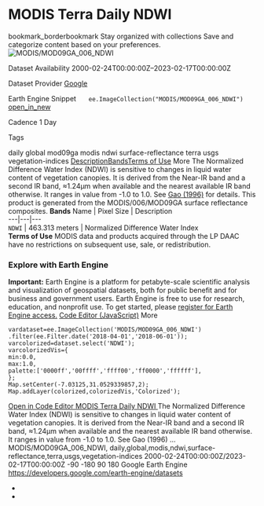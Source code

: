  
#  MODIS Terra Daily NDWI 
bookmark_borderbookmark Stay organized with collections  Save and categorize content based on your preferences.
![MODIS/MOD09GA_006_NDWI](https://developers.google.com/earth-engine/datasets/images/MODIS/MODIS_MOD09GA_006_NDWI_sample.png) 

Dataset Availability
    2000-02-24T00:00:00Z–2023-02-17T00:00:00Z 

Dataset Provider
     [ Google ](https://earthengine.google.com/) 

Earth Engine Snippet
     `    ee.ImageCollection("MODIS/MOD09GA_006_NDWI")   ` [ open_in_new ](https://code.earthengine.google.com/?scriptPath=Examples:Datasets/MODIS/MODIS_MOD09GA_006_NDWI) 

Cadence
    1 Day 

Tags
    
daily
global
mod09ga
modis
ndwi
surface-reflectance
terra
usgs
vegetation-indices
[Description](https://developers.google.com/earth-engine/datasets/catalog/MODIS_MOD09GA_006_NDWI#description)[Bands](https://developers.google.com/earth-engine/datasets/catalog/MODIS_MOD09GA_006_NDWI#bands)[Terms of Use](https://developers.google.com/earth-engine/datasets/catalog/MODIS_MOD09GA_006_NDWI#terms-of-use) More
The Normalized Difference Water Index (NDWI) is sensitive to changes in liquid water content of vegetation canopies. It is derived from the Near-IR band and a second IR band, ≈1.24μm when available and the nearest available IR band otherwise. It ranges in value from -1.0 to 1.0. See [Gao (1996)](https://www.sciencedirect.com/science/article/pii/S0034425796000673) for details. This product is generated from the MODIS/006/MOD09GA surface reflectance composites.
**Bands**
Name | Pixel Size | Description  
---|---|---  
`NDWI` |  463.313 meters  | Normalized Difference Water Index  
**Terms of Use**
MODIS data and products acquired through the LP DAAC have no restrictions on subsequent use, sale, or redistribution.
### Explore with Earth Engine
**Important:** Earth Engine is a platform for petabyte-scale scientific analysis and visualization of geospatial datasets, both for public benefit and for business and government users. Earth Engine is free to use for research, education, and nonprofit use. To get started, please [register for Earth Engine access.](https://console.cloud.google.com/earth-engine)
[Code Editor (JavaScript)](https://developers.google.com/earth-engine/datasets/catalog/MODIS_MOD09GA_006_NDWI#code-editor-javascript-sample) More
```
vardataset=ee.ImageCollection('MODIS/MOD09GA_006_NDWI')
.filter(ee.Filter.date('2018-04-01','2018-06-01'));
varcolorized=dataset.select('NDWI');
varcolorizedVis={
min:0.0,
max:1.0,
palette:['0000ff','00ffff','ffff00','ff0000','ffffff'],
};
Map.setCenter(-7.03125,31.0529339857,2);
Map.addLayer(colorized,colorizedVis,'Colorized');
```
[ Open in Code Editor ](https://code.earthengine.google.com/?scriptPath=Examples:Datasets/MODIS/MODIS_MOD09GA_006_NDWI)
[ MODIS Terra Daily NDWI ](https://developers.google.com/earth-engine/datasets/catalog/MODIS_MOD09GA_006_NDWI)
The Normalized Difference Water Index (NDWI) is sensitive to changes in liquid water content of vegetation canopies. It is derived from the Near-IR band and a second IR band, ≈1.24μm when available and the nearest available IR band otherwise. It ranges in value from -1.0 to 1.0. See Gao (1996) …
MODIS/MOD09GA_006_NDWI, daily,global,modis,ndwi,surface-reflectance,terra,usgs,vegetation-indices 
2000-02-24T00:00:00Z/2023-02-17T00:00:00Z
-90 -180 90 180 
Google Earth Engine
https://developers.google.com/earth-engine/datasets
  * [ ](https://doi.org/https://earthengine.google.com/)
  * [ ](https://doi.org/https://developers.google.com/earth-engine/datasets/catalog/MODIS_MOD09GA_006_NDWI)


